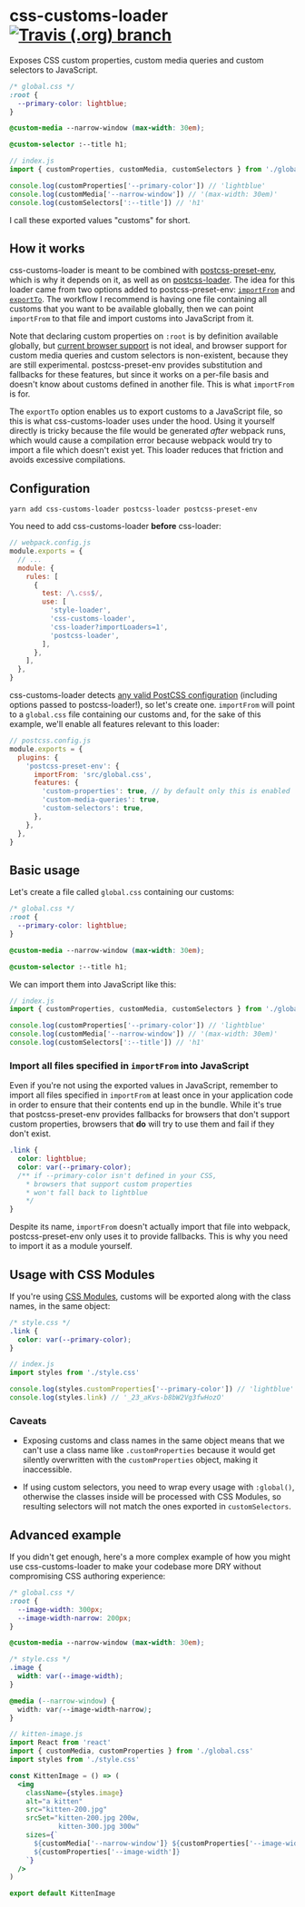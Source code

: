 # css-customs-loader [![Travis (.org) branch](https://img.shields.io/travis/silvenon/css-customs-loader.svg?style=flat-square)](https://travis-ci.org/silvenon/css-customs-loader)


Exposes CSS custom properties, custom media queries and custom selectors to JavaScript.

```css
/* global.css */
:root {
  --primary-color: lightblue;
}

@custom-media --narrow-window (max-width: 30em);

@custom-selector :--title h1;
```

```js
// index.js
import { customProperties, customMedia, customSelectors } from './global.css'

console.log(customProperties['--primary-color']) // 'lightblue'
console.log(customMedia['--narrow-window']) // '(max-width: 30em)'
console.log(customSelectors[':--title']) // 'h1'
```

I call these exported values "customs" for short.

## How it works

css-customs-loader is meant to be combined with [postcss-preset-env][], which is why it depends on it, as well as on [postcss-loader][]. The idea for this loader came from two options added to postcss-preset-env: [`importFrom`][importFrom] and [`exportTo`][exportTo]. The workflow I recommend is having one file containing all customs that you want to be available globally, then we can point `importFrom` to that file and import customs into JavaScript from it.

Note that declaring custom properties on `:root` is by definition available globally, but [current browser support][caniuse-custom-properties] is not ideal, and browser support for custom media queries and custom selectors is non-existent, because they are still experimental. postcss-preset-env provides substitution and fallbacks for these features, but since it works on a per-file basis and doesn't know about customs defined in another file. This is what `importFrom` is for.

The `exportTo` option enables us to export customs to a JavaScript file, so this is what css-customs-loader uses under the hood. Using it yourself directly is tricky because the file would be generated _after_ webpack runs, which would cause a compilation error because webpack would try to import a file which doesn't exist yet. This loader reduces that friction and avoids excessive compilations.

## Configuration

```
yarn add css-customs-loader postcss-loader postcss-preset-env
```

You need to add css-customs-loader **before** css-loader:

```js
// webpack.config.js
module.exports = {
  // ...
  module: {
    rules: [
      {
        test: /\.css$/,
        use: [
          'style-loader',
          'css-customs-loader',
          'css-loader?importLoaders=1',
          'postcss-loader',
        ],
      },
    ],
  },
}
```

css-customs-loader detects [any valid PostCSS configuration][postcss-config] (including options passed to postcss-loader!), so let's create one. `importFrom` will point to a `global.css` file containing our customs and, for the sake of this example, we'll enable all features relevant to this loader:

```js
// postcss.config.js
module.exports = {
  plugins: {
    'postcss-preset-env': {
      importFrom: 'src/global.css',
      features: {
        'custom-properties': true, // by default only this is enabled
        'custom-media-queries': true,
        'custom-selectors': true,
      },
    },
  },
}
```

## Basic usage

Let's create a file called `global.css` containing our customs:

```css
/* global.css */
:root {
  --primary-color: lightblue;
}

@custom-media --narrow-window (max-width: 30em);

@custom-selector :--title h1;
```

We can import them into JavaScript like this:

```js
// index.js
import { customProperties, customMedia, customSelectors } from './global.css'

console.log(customProperties['--primary-color']) // 'lightblue'
console.log(customMedia['--narrow-window']) // '(max-width: 30em)'
console.log(customSelectors[':--title']) // 'h1'
```

### Import all files specified in `importFrom` into JavaScript

Even if you're not using the exported values in JavaScript, remember to import all files specified in `importFrom` at least once in your application code in order to ensure that their contents end up in the bundle. While it's true that postcss-preset-env provides fallbacks for browsers that don't support custom properties, browsers that **do** will try to use them and fail if they don't exist.

```css
.link {
  color: lightblue;
  color: var(--primary-color);
  /** if --primary-color isn't defined in your CSS,
    * browsers that support custom properties
    * won't fall back to lightblue
    */
}
```

Despite its name, `importFrom` doesn't actually import that file into webpack, postcss-preset-env only uses it to provide fallbacks. This is why you need to import it as a module yourself.

## Usage with CSS Modules

If you're using [CSS Modules][css-modules], customs will be exported along with the class names, in the same object:

```css
/* style.css */
.link {
  color: var(--primary-color);
}
```

```js
// index.js
import styles from './style.css'

console.log(styles.customProperties['--primary-color']) // 'lightblue'
console.log(styles.link) // '_23_aKvs-b8bW2Vg3fwHozO'
```

### Caveats

  - Exposing customs and class names in the same object means that we can't use a class name like `.customProperties` because it would get silently overwritten with the `customProperties` object, making it inaccessible.

  - If using custom selectors, you need to wrap every usage with `:global()`, otherwise the classes inside will be processed with CSS Modules, so resulting selectors will not match the ones exported in `customSelectors`.

## Advanced example

If you didn't get enough, here's a more complex example of how you might use css-customs-loader to make your codebase more DRY without compromising CSS authoring experience:

```css
/* global.css */
:root {
  --image-width: 300px;
  --image-width-narrow: 200px;
}

@custom-media --narrow-window (max-width: 30em);
```

```css
/* style.css */
.image {
  width: var(--image-width);
}

@media (--narrow-window) {
  width: var(--image-width-narrow);
}
```

```jsx
// kitten-image.js
import React from 'react'
import { customMedia, customProperties } from './global.css'
import styles from './style.css'

const KittenImage = () => (
  <img
    className={styles.image}
    alt="a kitten"
    src="kitten-200.jpg"
    srcSet="kitten-200.jpg 200w,
            kitten-300.jpg 300w"
    sizes={`
      ${customMedia['--narrow-window']} ${customProperties['--image-width-narrow']},
      ${customProperties['--image-width']}
    `}
  />
)

export default KittenImage
```

[postcss-preset-env]: https://preset-env.cssdb.org/
[postcss-loader]: https://github.com/postcss/postcss-loader
[importFrom]: https://github.com/csstools/postcss-preset-env#importfrom
[exportTo]: https://github.com/csstools/postcss-preset-env#exportTo
[caniuse-custom-properties]: https://caniuse.com/#feat=css-variables
[postcss-config]: https://github.com/michael-ciniawsky/postcss-load-config
[css-modules]: https://github.com/webpack-contrib/css-loader#modules
